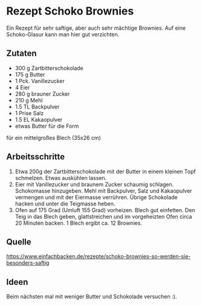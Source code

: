 # Rezept Schoko Brownies

Ein Rezept für sehr saftige, aber auch sehr mächtige Brownies. Auf eine Schoko-Glasur kann man hier gut verzichten.

## Zutaten

- 300 g Zartbitterschokolade
- 175 g Butter
- 1 Pck. Vanillezucker
- 4 Eier
- 280 g brauner Zucker
- 210 g Mehl
- 1.5 TL Backpulver
- 1 Prise Salz
- 1.5 EL Kakaopulver
- etwas Butter für die Form

für ein mittelgroßes Blech (35x26 cm)

## Arbeitsschritte

1. Etwa 200g der Zartbitterschokolade mit der Butter in einem kleinen Topf schmelzen. Etwas auskühlen lassen.
2. Eier mit Vanillezucker und braunem Zucker schaumig schlagen. Schokomasse hinzugeben. Mehl mit Backpulver, Salz und Kakaopulver vermengen und mit der Eiermasse verrühren. Übrige Schokolade hacken und unter die Teigmasse heben.
3. Ofen auf 175 Grad (Umluft 155 Grad) vorheizen. Blech gut einfetten. Den Teig in das Blech geben, glattstreichen und im vorgeheizten Ofen circa 20 Minuten backen. 1 Blech ergibt ca. 12 Brownies.

## Quelle

https://www.einfachbacken.de/rezepte/schoko-brownies-so-werden-sie-besonders-saftig

## Ideen

Beim nächsten mal mit weniger Butter und Schokolade versuchen :).
